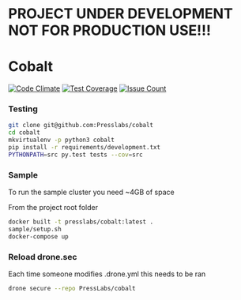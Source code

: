 # PROJECT UNDER DEVELOPMENT NOT FOR PRODUCTION USE!!!

# Cobalt

[![Code Climate](https://codeclimate.com/repos/575fcf4f35379340730025a4/badges/1c72b01b55f804a4de4e/gpa.svg)](https://codeclimate.com/repos/575fcf4f35379340730025a4/feed)
[![Test Coverage](https://codeclimate.com/repos/575fcf4f35379340730025a4/badges/1c72b01b55f804a4de4e/coverage.svg)](https://codeclimate.com/repos/575fcf4f35379340730025a4/coverage)
[![Issue Count](https://codeclimate.com/repos/575fcf4f35379340730025a4/badges/1c72b01b55f804a4de4e/issue_count.svg)](https://codeclimate.com/repos/575fcf4f35379340730025a4/feed)

### Testing

```bash
git clone git@github.com:Presslabs/cobalt
cd cobalt
mkvirtualenv -p python3 cobalt
pip install -r requirements/development.txt
PYTHONPATH=src py.test tests --cov=src
```

### Sample

To run the sample cluster you need ~4GB of space

From the project root folder
```bash
docker built -t presslabs/cobalt:latest .
sample/setup.sh
docker-compose up
```

### Reload drone.sec

Each time someone modifies .drone.yml this needs to be ran
```bash
drone secure --repo PressLabs/cobalt
```
